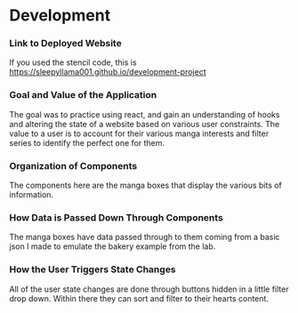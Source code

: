 # Development

### Link to Deployed Website
If you used the stencil code, this is https://sleepyllama001.github.io/development-project

### Goal and Value of the Application

The goal was to practice using react, and gain an understanding of hooks and altering the state of a website based on various user constraints. The value to a user
is to account for their various manga interests and filter series to identify the perfect one for them.

### Organization of Components
The components here are the manga boxes that display the various bits of information.

### How Data is Passed Down Through Components
The manga boxes have data passed through to them coming from a basic json I made to emulate the bakery example from the lab. 

### How the User Triggers State Changes
All of the user state changes are done through buttons hidden in a little filter drop down. Within there they can sort and filter to their hearts content.

